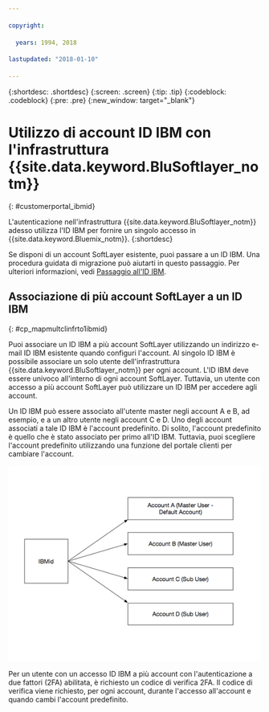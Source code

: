 ```yaml
---

copyright:

  years: 1994, 2018

lastupdated: "2018-01-10"

---
```


{:shortdesc: .shortdesc}
{:screen: .screen}
{:tip: .tip}
{:codeblock: .codeblock}
{:pre: .pre}
{:new_window: target="_blank"}

# Utilizzo di account ID IBM con l'infrastruttura {{site.data.keyword.BluSoftlayer_notm}}
{: #customerportal_ibmid}

L'autenticazione nell'infrastruttura {{site.data.keyword.BluSoftlayer_notm}} adesso utilizza l'ID IBM per fornire un singolo accesso in {{site.data.keyword.Bluemix_notm}}.
{:shortdesc}

Se disponi di un account SoftLayer esistente, puoi passare a un ID IBM. Una procedura guidata di migrazione può aiutarti in questo passaggio. Per ulteriori informazioni, vedi [Passaggio all'ID IBM](/docs/account/softlayerlink.html#switching-to-ibmid).

## Associazione di più account SoftLayer a un ID IBM
{: #cp_mapmultclinfrto1ibmid}

Puoi associare un ID IBM a più account SoftLayer utilizzando un indirizzo e-mail ID IBM esistente quando configuri l'account. Al singolo ID IBM è possibile associare un solo utente dell'infrastruttura {{site.data.keyword.BluSoftlayer_notm}} per ogni account. L'ID IBM deve essere univoco all'interno di ogni account SoftLayer. Tuttavia, un utente con accesso a più account SoftLayer può utilizzare un ID IBM per accedere agli account.

Un ID IBM può essere associato all'utente master negli account A e B, ad esempio, e a un altro utente negli account C e D. Uno degli account associati a tale ID IBM è l'account predefinito. Di solito, l'account predefinito è quello che è stato associato per primo all'ID IBM. Tuttavia, puoi scegliere l'account predefinito utilizzando una funzione del portale clienti per cambiare l'account.

![Associazione di account SoftLayer a un singolo ID IBM](images/ibmid-image.png)

Per un utente con un accesso ID IBM a più account con l'autenticazione a due fattori (2FA) abilitata, è richiesto un codice di verifica 2FA. Il codice di verifica viene richiesto, per ogni account, durante l'accesso all'account e quando cambi l'account predefinito.
